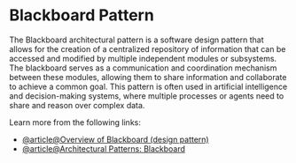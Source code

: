 # Blackboard Pattern

The Blackboard architectural pattern is a software design pattern that allows for the creation of a centralized repository of information that can be accessed and modified by multiple independent modules or subsystems. The blackboard serves as a communication and coordination mechanism between these modules, allowing them to share information and collaborate to achieve a common goal. This pattern is often used in artificial intelligence and decision-making systems, where multiple processes or agents need to share and reason over complex data.

Learn more from the following links:

- [@article@Overview of Blackboard (design pattern)](https://en.wikipedia.org/wiki/Blackboard_(design_pattern))
- [@article@Architectural Patterns: Blackboard](http://www.openloop.com/softwareEngineering/patterns/architecturePattern/arch_Blackboard.htm)
